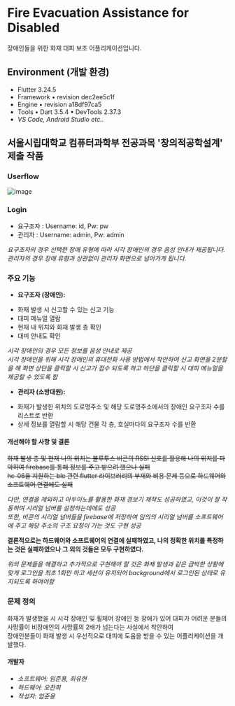 # Fire Evacuation Assistance for Disabled

장애인들을 위한 화재 대피 보조 어플리케이션입니다.

## Environment (개발 환경)

- Flutter 3.24.5
- Framework • revision dec2ee5c1f
- Engine • revision a18df97ca5
- Tools • Dart 3.5.4 • DevTools 2.37.3   
- *VS Code, Android Studio etc..*

## 서울시립대학교 컴퓨터과학부 전공과목 '창의적공학설계' 제출 작품

### Userflow
![image](https://github.com/user-attachments/assets/e35aabf5-768d-4644-b8ce-10d0c6dfbbbd)

### Login

- 요구조자 : Username: id, Pw: pw
- 관리자 : Username: admin, Pw: admin

*요구조자의 경우 선택한 장애 유형에 따라 시각 장애인의 경우 음성 안내가 제공됩니다.*   
*관리자의 경우 장애 유형과 상관없이 관리자 화면으로 넘어가게 됩니다.*

### 주요 기능 

- **요구조자 (장애인):**
+ 화재 발생 시 신고할 수 있는 신고 기능
+ 대피 메뉴얼 열람
+ 현재 내 위치와 화재 발생 층 확인
+ 대피 안내도 확인   

*시각 장애인의 경우 모든 정보를 음성 안내로 제공*   
*시각 장애인을 위해 시각 장애인의 휴대전화 사용 방법에서 착안하여 신고 화면을 2분할을 해 화면 상단을 클릭할 시 신고가 접수 되도록 하고 하단을 클릭할 시 대피 메뉴얼을 제공할 수 있도록 함*   

- **관리자 (소방대원):**
+ 화재가 발생한 위치의 도로명주소 및 해당 도로명주소에서의 장애인 요구조자 수를 리스트로 반환
+ 상세 정보를 열람할 시 해당 건물 각 층, 호실마다의 요구조자 수를 반환   

#### 개선해야 할 사항 및 결론

~~화재 발생 층 및 현재 나의 위치는 블루투스 비콘의 RSSI 신호를 활용해 나의 위치를 파악하여 firebase를 통해 정보를 주고 받으려 했으나 실패~~   
~~hc-06을 지원하는 ble 관련 flutter 라이브러리의 부재와 비용 문제 등으로 하드웨어와 소프트웨어 연결에도 실패~~      

*다만, 연결을 제외하고 아두이노를 활용한 화재 경보기 제작도 성공하였고, 이것이 잘 작동하며 시리얼 넘버를 설정하는데에도 성공*   
*또한, 비콘의 시리얼 넘버들을 firebase에 저장하여 임의의 시리얼 넘버를 소프트웨어에 주고 해당 주소의 구조 요청이 가는 것도 구현 성공*      

**결론적으로는 하드웨어와 소프트웨어의 연결에 실패하였고, 나의 정확한 위치를 특정하는 것은 실패하였으나 그 외의 것들은 모두 구현하였다.**   

*위의 문제들을 해결하고 추가적으로 구현해야 할 것은 화재 발생과 같은 급박한 상황에 맞게 로그인을 최초 1회만 하고 세션이 유지되어 background에서 로그인된 상태로 유지되도록 하여야함*   

### 문제 정의

화재가 발생했을 시 시각 장애인 및 휠체어 장애인 등 장애가 있어 대피가 어려운 분들의 사망률이 비장애인의 사망률의 2배가 넘는다는 사실에서 착안하여   
장애인분들이 화재 발생 시 우선적으로 대피에 도움을 받을 수 있는 어플리케이션을 개발했다.

#### 개발자
- *소프트웨어: 임준용, 최유현*
- *하드웨어: 오찬희*
- *작성자: 임준용*
